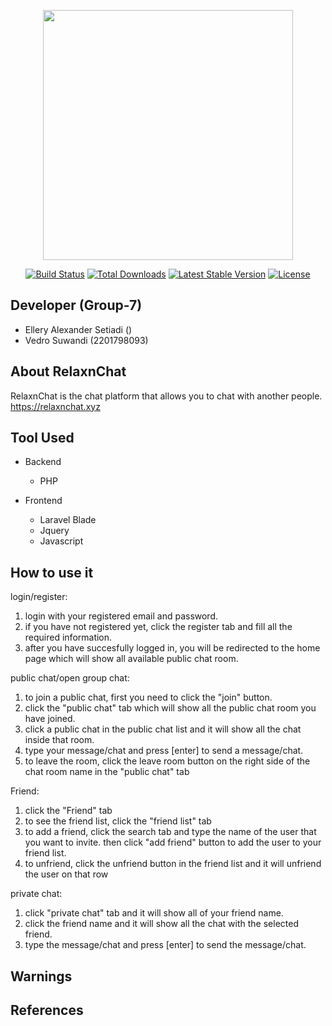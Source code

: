 <p align="center"><img src="https://res.cloudinary.com/dtfbvvkyp/image/upload/v1566331377/laravel-logolockup-cmyk-red.svg" width="400"></p>

<p align="center">
<a href="https://travis-ci.org/laravel/framework"><img src="https://travis-ci.org/laravel/framework.svg" alt="Build Status"></a>
<a href="https://packagist.org/packages/laravel/framework"><img src="https://poser.pugx.org/laravel/framework/d/total.svg" alt="Total Downloads"></a>
<a href="https://packagist.org/packages/laravel/framework"><img src="https://poser.pugx.org/laravel/framework/v/stable.svg" alt="Latest Stable Version"></a>
<a href="https://packagist.org/packages/laravel/framework"><img src="https://poser.pugx.org/laravel/framework/license.svg" alt="License"></a>
</p>

## Developer (Group-7)

- Ellery Alexander Setiadi ()
- Vedro Suwandi (2201798093)

## About RelaxnChat

RelaxnChat is the chat platform that allows you to chat with another people.
https://relaxnchat.xyz

## Tool Used

- Backend 
    - PHP

- Frontend 
    - Laravel Blade
    - Jquery
    - Javascript

## How to use it

login/register:
1. login with your registered email and password.
2. if you have not registered yet, click the register tab and fill all the required information.
3. after you have succesfully logged in, you will be redirected to the home page 
   which will show all available public chat room.

public chat/open group chat:
1. to join a public chat, first you need to click the "join" button.
2. click the "public chat" tab which will show all the public chat room you have joined.
3. click a public chat in the public chat list and it will show all the chat inside that room. 
4. type your message/chat and press [enter] to send a message/chat.
5. to leave the room, click the leave room button on the right side of the chat room name 
   in the "public chat" tab

Friend:
1. click the "Friend" tab 
2. to see the friend list, click the "friend list" tab 
3. to add a friend, click the search tab and type the name of the user that you want to invite.
   then click "add friend" button to add the user to your friend list.
4. to unfriend, click the unfriend button in the friend list and it will unfriend the user 
   on that row

private chat:
1. click "private chat" tab and it will show all of your friend name.
2. click the friend name and it will show all the chat with the selected friend.
3. type the message/chat and press [enter] to send the message/chat.

## Warnings

## References


